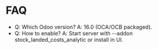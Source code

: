 # FAQ

- Q: Which Odoo version? A: 16.0 (OCA/OCB packaged).
- Q: How to enable? A: Start server with --addon stock_landed_costs_analytic or install in UI.
